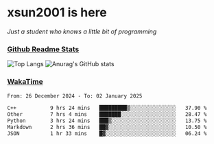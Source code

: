 # xsun2001 is here

*Just a student who knows a little bit of programming*

### [Github Readme Stats](https://github.com/anuraghazra/github-readme-stats)

![Top Langs](https://github-readme-stats.vercel.app/api/top-langs/?username=xsun2001&layout=compact&theme=radical) ![Anurag's GitHub stats](https://github-readme-stats.vercel.app/api?username=xsun2001&show_icons=true&theme=radical)

### [WakaTime](https://wakatime.com)

<!--START_SECTION:waka-->

```txt
From: 26 December 2024 - To: 02 January 2025

C++           9 hrs 24 mins   █████████▒░░░░░░░░░░░░░░░   37.90 %
Other         7 hrs 4 mins    ███████░░░░░░░░░░░░░░░░░░   28.47 %
Python        3 hrs 24 mins   ███▒░░░░░░░░░░░░░░░░░░░░░   13.75 %
Markdown      2 hrs 36 mins   ██▓░░░░░░░░░░░░░░░░░░░░░░   10.50 %
JSON          1 hr 33 mins    █▓░░░░░░░░░░░░░░░░░░░░░░░   06.24 %
```

<!--END_SECTION:waka-->
